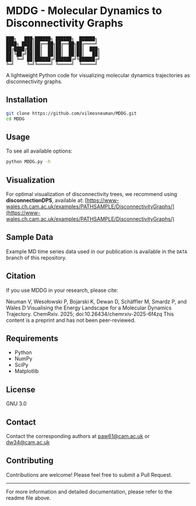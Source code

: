 # MDDG - Molecular Dynamics to Disconnectivity Graphs

```
███╗   ███╗██████╗ ██████╗  ██████╗ 
████╗ ████║██╔══██╗██╔══██╗██╔════╝ 
██╔████╔██║██║  ██║██║  ██║██║  ███╗
██║╚██╔╝██║██║  ██║██║  ██║██║   ██║
██║ ╚═╝ ██║██████╔╝██████╔╝╚██████╔╝
╚═╝     ╚═╝╚═════╝ ╚═════╝  ╚═════╝ 
```

A lightweight Python code for visualizing molecular dynamics trajectories as disconnectivity graphs.


## Installation

```bash
git clone https://github.com/vilmosneuman/MDDG.git
cd MDDG
```

## Usage

To see all available options:
```bash
python MDDG.py -h
```

## Visualization

For optimal visualization of disconnectivity trees, we recommend using **disconnectionDPS**, available at:
[https://www-wales.ch.cam.ac.uk/examples/PATHSAMPLE/DisconnectivityGraphs/](https://www-wales.ch.cam.ac.uk/examples/PATHSAMPLE/DisconnectivityGraphs/)

## Sample Data

Example MD time series data used in our publication is available in the `DATA` branch of this repository.

## Citation

If you use MDDG in your research, please cite:

Neuman V, Wesołowski P, Bojarski K, Dewan D, Schäffler M, Smardz P, and Wales D Visualising the Energy Landscape for a Molecular Dynamics Trajectory. ChemRxiv. 2025; doi:10.26434/chemrxiv-2025-6f4zq This content is a preprint and has not been peer-reviewed.

## Requirements
- Python 
- NumPy
- SciPy
- Matplotlib
## License

GNU 3.0

## Contact

Contact the corresponding authors at paw61@cam.ac.uk or dw34@cam.ac.uk

## Contributing

Contributions are welcome! Please feel free to submit a Pull Request.

---

For more information and detailed documentation, please refer to the readme file above.

